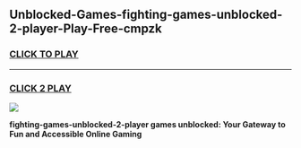 
## Unblocked-Games-fighting-games-unblocked-2-player-Play-Free-cmpzk
<h3>
<a href="https://premium76.site?title=fighting-games-unblocked-2-player&ref=17A">CLICK TO PLAY</a></h3>
<hr>

<h3>
<a href="https://premium76.site?title=fighting-games-unblocked-2-player&ref=17A">CLICK 2 PLAY</a>
  
</h3>

<a href="https://premium76.site?title=fighting-games-unblocked-2-player&ref=17A"><img src="https://clearcache.store/games.png"></a>


**fighting-games-unblocked-2-player games unblocked: Your Gateway to Fun and Accessible Online Gaming**
